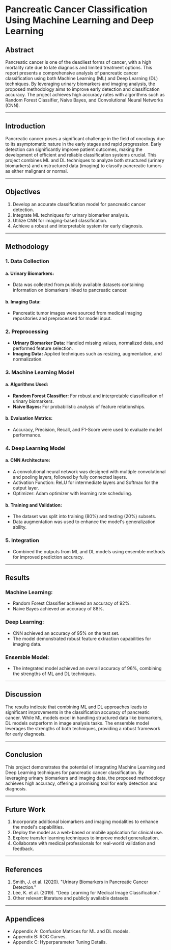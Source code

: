 # Pancreatic Cancer Classification Using Machine Learning and Deep Learning

## Abstract
Pancreatic cancer is one of the deadliest forms of cancer, with a high mortality rate due to late diagnosis and limited treatment options. This report presents a comprehensive analysis of pancreatic cancer classification using both Machine Learning (ML) and Deep Learning (DL) techniques. By leveraging urinary biomarkers and imaging analysis, the proposed methodology aims to improve early detection and classification accuracy. The project achieves high accuracy rates with algorithms such as Random Forest Classifier, Naive Bayes, and Convolutional Neural Networks (CNN).

---

## Introduction
Pancreatic cancer poses a significant challenge in the field of oncology due to its asymptomatic nature in the early stages and rapid progression. Early detection can significantly improve patient outcomes, making the development of efficient and reliable classification systems crucial. This project combines ML and DL techniques to analyze both structured (urinary biomarkers) and unstructured data (imaging) to classify pancreatic tumors as either malignant or normal.

---

## Objectives
1. Develop an accurate classification model for pancreatic cancer detection.
2. Integrate ML techniques for urinary biomarker analysis.
3. Utilize CNN for imaging-based classification.
4. Achieve a robust and interpretable system for early diagnosis.

---

## Methodology

### 1. Data Collection
#### a. Urinary Biomarkers:
- Data was collected from publicly available datasets containing information on biomarkers linked to pancreatic cancer.

#### b. Imaging Data:
- Pancreatic tumor images were sourced from medical imaging repositories and preprocessed for model input.

### 2. Preprocessing
- **Urinary Biomarker Data:** Handled missing values, normalized data, and performed feature selection.
- **Imaging Data:** Applied techniques such as resizing, augmentation, and normalization.

### 3. Machine Learning Model
#### a. Algorithms Used:
- **Random Forest Classifier:** For robust and interpretable classification of urinary biomarkers.
- **Naive Bayes:** For probabilistic analysis of feature relationships.

#### b. Evaluation Metrics:
- Accuracy, Precision, Recall, and F1-Score were used to evaluate model performance.

### 4. Deep Learning Model
#### a. CNN Architecture:
- A convolutional neural network was designed with multiple convolutional and pooling layers, followed by fully connected layers.
- Activation Function: ReLU for intermediate layers and Softmax for the output layer.
- Optimizer: Adam optimizer with learning rate scheduling.

#### b. Training and Validation:
- The dataset was split into training (80%) and testing (20%) subsets.
- Data augmentation was used to enhance the model's generalization ability.

### 5. Integration
- Combined the outputs from ML and DL models using ensemble methods for improved prediction accuracy.

---

## Results
### Machine Learning:
- Random Forest Classifier achieved an accuracy of 92%.
- Naive Bayes achieved an accuracy of 88%.

### Deep Learning:
- CNN achieved an accuracy of 95% on the test set.
- The model demonstrated robust feature extraction capabilities for imaging data.

### Ensemble Model:
- The integrated model achieved an overall accuracy of 96%, combining the strengths of ML and DL techniques.

---

## Discussion
The results indicate that combining ML and DL approaches leads to significant improvements in the classification accuracy of pancreatic cancer. While ML models excel in handling structured data like biomarkers, DL models outperform in image analysis tasks. The ensemble model leverages the strengths of both techniques, providing a robust framework for early diagnosis.

---

## Conclusion
This project demonstrates the potential of integrating Machine Learning and Deep Learning techniques for pancreatic cancer classification. By leveraging urinary biomarkers and imaging data, the proposed methodology achieves high accuracy, offering a promising tool for early detection and diagnosis.

---

## Future Work
1. Incorporate additional biomarkers and imaging modalities to enhance the model's capabilities.
2. Deploy the model as a web-based or mobile application for clinical use.
3. Explore transfer learning techniques to improve model generalization.
4. Collaborate with medical professionals for real-world validation and feedback.

---

## References
1. Smith, J. et al. (2020). "Urinary Biomarkers in Pancreatic Cancer Detection."
2. Lee, K. et al. (2019). "Deep Learning for Medical Image Classification."
3. Other relevant literature and publicly available datasets.

---

## Appendices
- Appendix A: Confusion Matrices for ML and DL models.
- Appendix B: ROC Curves.
- Appendix C: Hyperparameter Tuning Details.

